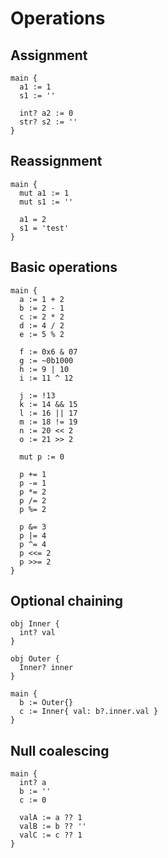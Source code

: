 # Operations

## Assignment
```the
main {
  a1 := 1
  s1 := ''

  int? a2 := 0
  str? s2 := ''
}
```

## Reassignment
```the
main {
  mut a1 := 1
  mut s1 := ''

  a1 = 2
  s1 = 'test'
}
```

## Basic operations
```the
main {
  a := 1 + 2
  b := 2 - 1
  c := 2 * 2
  d := 4 / 2
  e := 5 % 2

  f := 0x6 & 07
  g := ~0b1000
  h := 9 | 10
  i := 11 ^ 12

  j := !13
  k := 14 && 15
  l := 16 || 17
  m := 18 != 19
  n := 20 << 2
  o := 21 >> 2

  mut p := 0

  p += 1
  p -= 1
  p *= 2
  p /= 2
  p %= 2

  p &= 3
  p |= 4
  p ^= 4
  p <<= 2
  p >>= 2
}
```

## Optional chaining
```the
obj Inner {
  int? val
}

obj Outer {
  Inner? inner
}

main {
  b := Outer{}
  c := Inner{ val: b?.inner.val }
}
```

## Null coalescing
```the
main {
  int? a
  b := ''
  c := 0

  valA := a ?? 1
  valB := b ?? ''
  valC := c ?? 1
}
```
